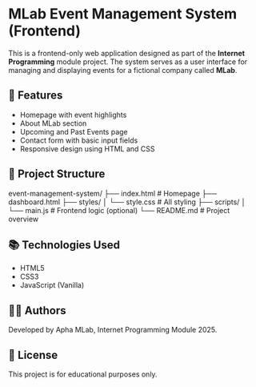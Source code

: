 # MLab Event Management System (Frontend)

This is a frontend-only web application designed as part of the **Internet Programming** module project. The system serves as a user interface for managing and displaying events for a fictional company called **MLab**.

## 🚀 Features

- Homepage with event highlights
- About MLab section
- Upcoming and Past Events page
- Contact form with basic input fields
- Responsive design using HTML and CSS

## 📁 Project Structure

event-management-system/
├── index.html # Homepage
├── dashboard.html
├── styles/
│ └── style.css # All styling
├── scripts/
│ └── main.js # Frontend logic (optional)
└── README.md # Project overview

## 📚 Technologies Used

- HTML5
- CSS3
- JavaScript (Vanilla)

## 🧑‍💻 Authors

Developed by Apha MLab, Internet Programming Module 2025.

## 📝 License

This project is for educational purposes only.
